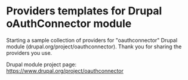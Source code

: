 Providers templates for Drupal oAuthConnector module
===============================

Starting a sample collection of providers for "oauthconnector" Drupal module (drupal.org/project/oauthconnector). Thank you for sharing the providers you use.


Drupal module project page: https://www.drupal.org/project/oauthconnector
